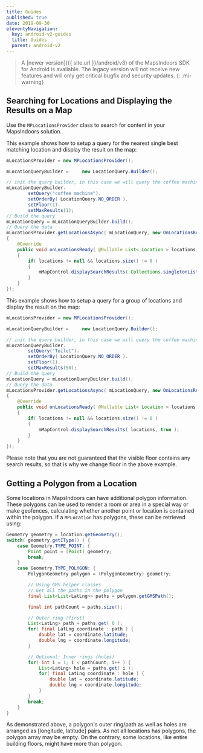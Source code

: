 ```yaml
---
title: Guides
published: true
date: 2019-09-30
eleventyNavigation:
  key: android-v2-guides
  title: Guides
  parent: android-v2
---
```


> A [newer version]({{ site.url }}/android/v3) of the MapsIndoors SDK for Android is available. The legacy version will not receive new features and will only get critical bugfix and security updates.
{: .mi-warning}

## Searching for Locations and Displaying the Results on a Map

Use the `MPLocationsProvider` class to search for content in your MapsIndoors solution.

This example shows how to setup a query for the nearest single best matching location and display the result on the map:

```java
mLocationsProvider = new MPLocationsProvider();

mLocationQueryBuilder =     new LocationQuery.Builder();

// init the query builder, in this case we will query the coffee machine in our office
mLocationQueryBuilder.
        setQuery("coffee machine").
        setOrderBy( LocationQuery.NO_ORDER ).
        setFloor(1).
        setMaxResults(1);
// Build the query
mLocationQuery = mLocationQueryBuilder.build();
// Query the data
mLocationsProvider.getLocationsAsync( mLocationQuery, new OnLocationsReadyListener()
{
    @Override
    public void onLocationsReady( @Nullable List< Location > locations, @Nullable MIError error )
    {
        if( locations != null && locations.size() != 0 )
        {
            mMapControl.displaySearchResults( Collections.singletonList( locations.get( 0 ) ), true );
        }
    }
});
```

This example shows how to setup a query for a group of locations and display the result on the map:

```java
mLocationsProvider = new MPLocationsProvider();

mLocationQueryBuilder =     new LocationQuery.Builder();

// init the query builder, in this case we will query the coffee machine in our office
mLocationQueryBuilder.
        setQuery("Toilet").
        setOrderBy( LocationQuery.NO_ORDER ).
        setFloor(1).
        setMaxResults(50);
// Build the query
mLocationQuery = mLocationQueryBuilder.build();
// Query the data
mLocationsProvider.getLocationsAsync( mLocationQuery, new OnLocationsReadyListener()
{
    @Override
    public void onLocationsReady( @Nullable List< Location > locations, @Nullable MIError error )
    {
        if( locations != null && locations.size() != 0 )
        {
            mMapControl.displaySearchResults( locations, true );
        }
    }
});
```

Please note that you are not guaranteed that the visible floor contains any search results, so that is why we change floor in the above example.

## Getting a Polygon from a Location

Some locations in MapsIndoors can have additional polygon information. These polygons can be used to render a room or area in a special way or make geofences, calculating whether another point or location is contained within the polygon. If a `MPLocation` has polygons, these can be retrieved using:

```java
Geometry geometry = location.getGeometry();
switch( geometry.getIType() ) {
    case Geometry.TYPE_POINT: {
        Point point = (Point) geometry;
        break;
    }
    case Geometry.TYPE_POLYGON: {
        PolygonGeometry polygon = (PolygonGeometry) geometry;

        // Using GMS helper classes
        // Get all the paths in the polygon
        final List<List<LatLng>> paths = polygon.getGMSPath();

        final int pathCount = paths.size();

        // Outer ring (first)
        List<LatLng> path = paths.get( 0 );
        for( final LatLng coordinate : path ) {
            double lat = coordinate.latitude;
            double lng = coordinate.longitude;
        }

        // Optional: Inner rings (holes)
        for( int i = 1; i < pathCount; i++ ) {
            List<LatLng> hole = paths.get( i );
            for( final LatLng coordinate : hole ) {
                double lat = coordinate.latitude;
                double lng = coordinate.longitude;
            }
        }
        break;
    }
}
```

As demonstrated above, a polygon's outer ring/path as well as holes are arranged as [longitude, latitude] pairs. As not all locations has polygons, the polygon array may be empty. On the contrary, some locations, like entire building floors, might have more than polygon.
